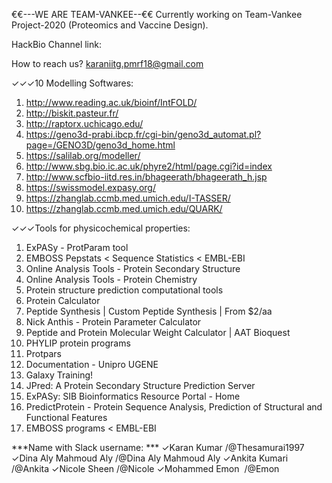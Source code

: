 
€€---WE ARE TEAM-VANKEE--€€
Currently working on Team-Vankee Project-2020 (Proteomics and Vaccine Design).

HackBio Channel link: 

How to reach us?
karaniitg.pmrf18@gmail.com

✓✓✓10 Modelling Softwares: 
1. http://www.reading.ac.uk/bioinf/IntFOLD/
2. http://biskit.pasteur.fr/
3. http://raptorx.uchicago.edu/
4. https://geno3d-prabi.ibcp.fr/cgi-bin/geno3d_automat.pl?page=/GENO3D/geno3d_home.html
5. https://salilab.org/modeller/
6. http://www.sbg.bio.ic.ac.uk/phyre2/html/page.cgi?id=index
7. http://www.scfbio-iitd.res.in/bhageerath/bhageerath_h.jsp
8. https://swissmodel.expasy.org/
9. https://zhanglab.ccmb.med.umich.edu/I-TASSER/
10. https://zhanglab.ccmb.med.umich.edu/QUARK/

✓✓✓Tools for physicochemical properties:
1. ExPASy - ProtParam tool
2. EMBOSS Pepstats < Sequence Statistics < EMBL-EBI
3. Online Analysis Tools - Protein Secondary Structure
4. Online Analysis Tools - Protein Chemistry
5. Protein structure prediction computational tools
6. Protein Calculator
7. Peptide Synthesis | Custom Peptide Synthesis | From $2/aa
8. Nick Anthis - Protein Parameter Calculator
9. Peptide and Protein Molecular Weight Calculator | AAT Bioquest
10. PHYLIP protein programs
11. Protpars
12. Documentation - Unipro UGENE
13. Galaxy Training!
14. JPred: A Protein Secondary Structure Prediction Server
15. ExPASy: SIB Bioinformatics Resource Portal - Home
16. PredictProtein - Protein Sequence Analysis, Prediction of Structural and Functional
Features
17. EMBOSS programs < EMBL-EBI


***Name with Slack username: ***
✓Karan Kumar /@Thesamurai1997
✓Dina Aly Mahmoud Aly /@Dina Aly Mahmoud Aly
✓Ankita Kumari  /@Ankita
✓Nicole Sheen /@Nicole
✓Mohammed Emon  /@Emon

